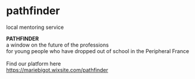 # pathfinder
local mentoring service

<b>PATHFINDER</b><br>
a window on the future of the professions <br>
for young people who have dropped out of school in the Peripheral France
<br>
<br>
Find our platform here <br> 
https://mariebigot.wixsite.com/pathfinder
